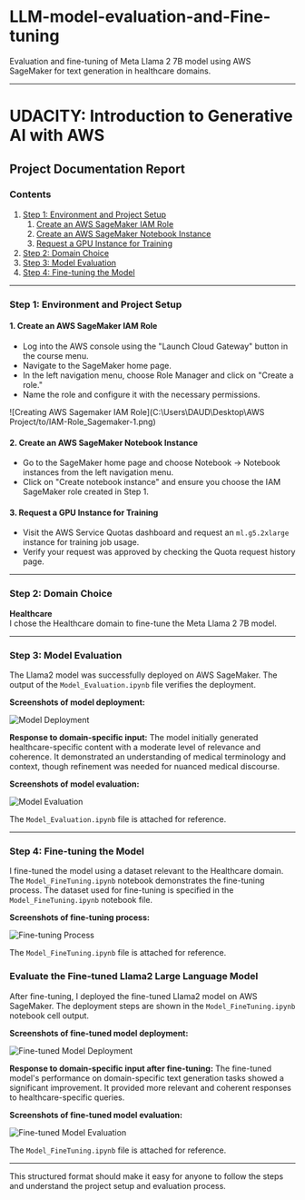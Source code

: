 # LLM-model-evaluation-and-Fine-tuning
Evaluation and fine-tuning of Meta Llama 2 7B model using AWS SageMaker for text generation in healthcare domains.

---

# UDACITY: Introduction to Generative AI with AWS

## Project Documentation Report

### Contents
1. [Step 1: Environment and Project Setup](#step-1-environment-and-project-setup)
   1. [Create an AWS SageMaker IAM Role](#create-an-aws-sagemaker-iam-role)
   2. [Create an AWS SageMaker Notebook Instance](#create-an-aws-sagemaker-notebook-instance)
   3. [Request a GPU Instance for Training](#request-a-gpu-instance-for-training)
2. [Step 2: Domain Choice](#step-2-domain-choice)
3. [Step 3: Model Evaluation](#step-3-model-evaluation)
4. [Step 4: Fine-tuning the Model](#step-4-fine-tuning-the-model)

---

### Step 1: Environment and Project Setup

#### 1. Create an AWS SageMaker IAM Role
- Log into the AWS console using the "Launch Cloud Gateway" button in the course menu.
- Navigate to the SageMaker home page.
- In the left navigation menu, choose Role Manager and click on "Create a role."
- Name the role and configure it with the necessary permissions.

![Creating AWS Sagemaker IAM Role](C:\Users\DAUD\Desktop\AWS Project/to/IAM-Role_Sagemaker-1.png)

#### 2. Create an AWS SageMaker Notebook Instance
- Go to the SageMaker home page and choose Notebook -> Notebook instances from the left navigation menu.
- Click on "Create notebook instance" and ensure you choose the IAM SageMaker role created in Step 1.

#### 3. Request a GPU Instance for Training
- Visit the AWS Service Quotas dashboard and request an `ml.g5.2xlarge` instance for training job usage.
- Verify your request was approved by checking the Quota request history page.

---

### Step 2: Domain Choice
**Healthcare**  
I chose the Healthcare domain to fine-tune the Meta Llama 2 7B model.

---

### Step 3: Model Evaluation

The Llama2 model was successfully deployed on AWS SageMaker. The output of the `Model_Evaluation.ipynb` file verifies the deployment.

**Screenshots of model deployment:**

![Model Deployment](path/to/model_deployment_screenshot.png)

**Response to domain-specific input:**
The model initially generated healthcare-specific content with a moderate level of relevance and coherence. It demonstrated an understanding of medical terminology and context, though refinement was needed for nuanced medical discourse.

**Screenshots of model evaluation:**

![Model Evaluation](path/to/model_evaluation_screenshot.png)

The `Model_Evaluation.ipynb` file is attached for reference.

---

### Step 4: Fine-tuning the Model

I fine-tuned the model using a dataset relevant to the Healthcare domain. The `Model_FineTuning.ipynb` notebook demonstrates the fine-tuning process. The dataset used for fine-tuning is specified in the `Model_FineTuning.ipynb` notebook file.

**Screenshots of fine-tuning process:**

![Fine-tuning Process](path/to/fine_tuning_screenshot.png)

The `Model_FineTuning.ipynb` file is attached for reference.

### Evaluate the Fine-tuned Llama2 Large Language Model

After fine-tuning, I deployed the fine-tuned Llama2 model on AWS SageMaker. The deployment steps are shown in the `Model_FineTuning.ipynb` notebook cell output.

**Screenshots of fine-tuned model deployment:**

![Fine-tuned Model Deployment](path/to/fine_tuned_model_deployment_screenshot.png)

**Response to domain-specific input after fine-tuning:**
The fine-tuned model's performance on domain-specific text generation tasks showed a significant improvement. It provided more relevant and coherent responses to healthcare-specific queries.

**Screenshots of fine-tuned model evaluation:**

![Fine-tuned Model Evaluation](path/to/fine_tuned_model_evaluation_screenshot.png)

The `Model_FineTuning.ipynb` file is attached for reference.

---

This structured format should make it easy for anyone to follow the steps and understand the project setup and evaluation process.
